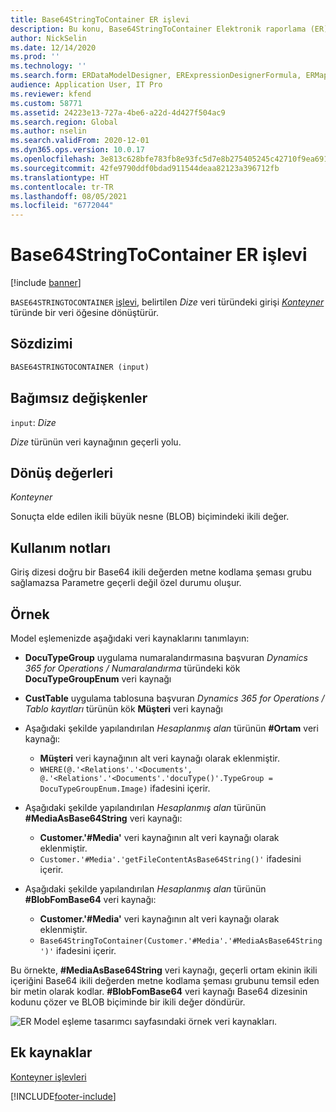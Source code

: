```yaml
---
title: Base64StringToContainer ER işlevi
description: Bu konu, Base64StringToContainer Elektronik raporlama (ER) işlevinin nasıl kullanıldığı hakkında bilgi sağlar.
author: NickSelin
ms.date: 12/14/2020
ms.prod: ''
ms.technology: ''
ms.search.form: ERDataModelDesigner, ERExpressionDesignerFormula, ERMappedFormatDesigner, ERModelMappingDesigner
audience: Application User, IT Pro
ms.reviewer: kfend
ms.custom: 58771
ms.assetid: 24223e13-727a-4be6-a22d-4d427f504ac9
ms.search.region: Global
ms.author: nselin
ms.search.validFrom: 2020-12-01
ms.dyn365.ops.version: 10.0.17
ms.openlocfilehash: 3e813c628bfe783fb8e93fc5d7e8b275405245c42710f9ea691d4c06afff0d84
ms.sourcegitcommit: 42fe9790ddf0bdad911544deaa82123a396712fb
ms.translationtype: HT
ms.contentlocale: tr-TR
ms.lasthandoff: 08/05/2021
ms.locfileid: "6772044"
---
```

# <a name="base64stringtocontainer-er-function"></a>Base64StringToContainer ER işlevi

[!include [banner](../includes/banner.md)]

`BASE64STRINGTOCONTAINER` [işlevi](er-formula-language.md#Functions), belirtilen *Dize* veri türündeki girişi *[Konteyner](er-functions-category-container.md)* türünde bir veri öğesine dönüştürür.

## <a name="syntax"></a>Sözdizimi

```vb
BASE64STRINGTOCONTAINER (input)
```

## <a name="arguments"></a>Bağımsız değişkenler

`input`: *Dize*

*Dize* türünün veri kaynağının geçerli yolu.

## <a name="return-values"></a>Dönüş değerleri

*Konteyner*

Sonuçta elde edilen ikili büyük nesne (BLOB) biçimindeki ikili değer.

## <a name="usage-notes"></a>Kullanım notları

Giriş dizesi doğru bir Base64 ikili değerden metne kodlama şeması grubu sağlamazsa Parametre geçerli değil özel durumu oluşur.

## <a name="example"></a>Örnek

Model eşlemenizde aşağıdaki veri kaynaklarını tanımlayın:

- **DocuTypeGroup** uygulama numaralandırmasına başvuran *Dynamics 365 for Operations / Numaralandırma* türündeki kök **DocuTypeGroupEnum** veri kaynağı
- **CustTable** uygulama tablosuna başvuran *Dynamics 365 for Operations / Tablo kayıtları* türünün kök **Müşteri** veri kaynağı
- Aşağıdaki şekilde yapılandırılan *Hesaplanmış alan* türünün **\#Ortam** veri kaynağı:

    - **Müşteri** veri kaynağının alt veri kaynağı olarak eklenmiştir.
    - `WHERE(@.'<Relations'.'<Documents', @.'<Relations'.'<Documents'.'docuType()'.TypeGroup = DocuTypeGroupEnum.Image)` ifadesini içerir.

- Aşağıdaki şekilde yapılandırılan *Hesaplanmış alan* türünün **\#MediaAsBase64String** veri kaynağı:

    - **Customer.'\#Media'** veri kaynağının alt veri kaynağı olarak eklenmiştir.
    - `Customer.'#Media'.'getFileContentAsBase64String()'` ifadesini içerir.

- Aşağıdaki şekilde yapılandırılan *Hesaplanmış alan* türünün **\#BlobFomBase64** veri kaynağı:

    - **Customer.'\#Media'** veri kaynağının alt veri kaynağı olarak eklenmiştir.
    - `Base64StringToContainer(Customer.'#Media'.'#MediaAsBase64String')'` ifadesini içerir.

Bu örnekte, **\#MediaAsBase64String** veri kaynağı, geçerli ortam ekinin ikili içeriğini Base64 ikili değerden metne kodlama şeması grubunu temsil eden bir metin olarak kodlar. **\#BlobFomBase64** veri kaynağı Base64 dizesinin kodunu çözer ve BLOB biçiminde bir ikili değer döndürür.

![ER Model eşleme tasarımcı sayfasındaki örnek veri kaynakları.](./media/er-functions-container-base64stringtocontainer-1.png)

## <a name="additional-resources"></a>Ek kaynaklar

[Konteyner işlevleri](er-functions-category-container.md)


[!INCLUDE[footer-include](../../../includes/footer-banner.md)]
